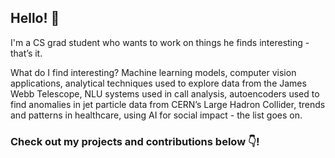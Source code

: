 ## Hello! 👋 

I'm a CS grad student who wants to work on things he finds interesting - that’s it. 

What do I find interesting? Machine learning models, computer vision applications, analytical techniques used to explore data from the James Webb Telescope, NLU systems used in call analysis, autoencoders used to find anomalies in jet particle data from CERN’s Large Hadron Collider, trends and patterns in healthcare, using AI for social impact - the list goes on.

### Check out my projects and contributions below 👇!
